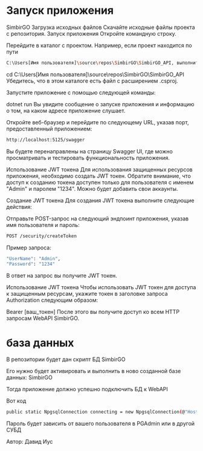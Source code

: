 # Запуск приложения
SimbirGO Загрузка исходных файлов Скачайте исходные файлы проекта с репозитория. Запуск приложения Откройте командную строку.

Перейдите в каталог с проектом. Например, если проект находится по пути 
```sh
C:\Users[Имя пользователя]\source\repos\SimbirGO\SimbirGO_API, выполните следующую команду:
```
cd C:\Users[Имя пользователя]\source\repos\SimbirGO\SimbirGO_API
Убедитесь, что в этом каталоге есть файл с расширением .csproj.

Запустите приложение с помощью следующей команды:

dotnet run Вы увидите сообщение о запуске приложения и информацию о том, на каком адресе приложение слушает.

Откройте веб-браузер и перейдите по следующему URL, указав порт, предоставленный приложением:
```sh
http://localhost:5125/swagger
```
Вы будете перенаправлены на страницу Swagger UI, где можно просматривать и тестировать функциональность приложения.

Использование JWT токена Для использования защищенных ресурсов приложения, необходимо создать JWT токен. Обратите внимание, что доступ к созданию токена доступен только для пользователя с именем "Admin" и паролем "1234". Можно будет добавить свои аккаунты.

Создание JWT токена Для создания JWT токена выполните следующие действия:

Отправьте POST-запрос на следующий эндпоинт приложения, указав имя пользователя и пароль:
```sh
POST /security/createToken 
```
Пример запроса:
```sh
"UserName": "Admin",
"Password": "1234"
```
В ответ на запрос вы получите JWT токен.

Использование JWT токена Чтобы использовать JWT токен для доступа к защищенным ресурсам, укажите токен в заголовке запроса Authorization следующим образом:

Bearer [ваш_токен] После этого вы получите доступ ко всем HTTP запросам WebAPI SimbirGO.

# база данных

В репозитории будет дан скрипт БД SimbirGO

Его нужно будет активировать и выполнить в ново созданной базе данных: SimbirGO

Тогда приложение должно успешно подключить БД к WebAPI

Вот код
```sh
public static NpgsqlConnection connecting = new NpgsqlConnection(@"Host=localhost;Port=5432;Database=SimbirGO;Username=postgres;Password=1122334455");
```
Пароль будет зависить от вашего пользователя в PGAdmin или в другой СУБД

Автор: Давид Иус
